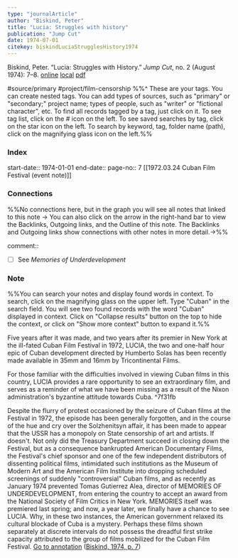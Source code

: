 ```yaml
---
type: "journalArticle"
author: "Biskind, Peter"
title: "Lucia: Struggles with history"
publication: "Jump Cut"
date: 1974-07-01
citekey: biskindLuciaStrugglesHistory1974
---
```

Biskind, Peter. “Lucia: Struggles with History.” _Jump Cut_, no. 2 (August 1974): 7–8.
[online](http://zotero.org/users/40/items/3WV5UU3V) [local](zotero://select/library/items/3WV5UU3V) [pdf](file:///Users/er/zotero/storage/Q3DE9HWL/Biskind_Lucia%20Struggles%20with%20history_1974.pdf)
 
#source/primary 
#project/film-censorship 
%%^ These are your tags. 
 You can create nested tags. You can add types of sources, such as "primary" or "secondary;" project name; types of people, such as "writer" or "fictional character", etc. 
 To find all records tagged by a tag, just click on it.
 To see tag list, click on the # icon on the left. 
 To see saved searches by tag, click on the star icon on the left. To search by keyword, tag, folder name (path), click on the magnifying glass icon on the left.%%
 
### Index

start-date:: 1974-01-01
end-date:: 
page-no:: 7
[[1972.03.24 Cuban Film Festival (event note)]]

### Connections
%%No connections here, but in the graph you will see all notes that linked to this note ->
You can also click on the arrow in the right-hand bar to view the Backlinks, Outgoing links, and the Outline of this note. The Backlinks and Outgoing links show connections with other notes in more detail.->%%

comment:: 

- [ ] See _Memories of Underdevelopment_

### Note
%%You can search your notes and display found words in context. To search, click on the magnifying glass on the upper left. Type "Cuban" in the search field. You will see two found records with the word "Cuban" displayed in context. Click on "Collapse results" button on the top to hide the context, or click on "Show more context" button to expand it.%%
 
Five years after it was made, and two years after its premier in New York at the ill-fated Cuban Film Festival in 1972, LUCIA, the two and one-half hour epic of Cuban development directed by Humberto Solas has been recently made available in 35mm and 16mm by Tricontinental Films. 

For those familiar with the difficulties involved in viewing Cuban films in this country, LUCIA provides a rare opportunity to see an extraordinary film, and serves as a reminder of what we have been missing as a result of the Nixon administration's byzantine attitude towards Cuba.  ^7f31fb

Despite the flurry of protest occasioned by the seizure of Cuban films at the Festival in 1972, the episode has been generally forgotten, and in the course of the hue and cry over the Solzhenitsyn affair, it has been made to appear that the USSR has a monopoly on State censorship of art and artists. If doesn't. Not only did the Treasury Department succeed in closing down the Festival, but as a consequence bankrupted American Documentary Films, the Festival's chief sponsor and one of the few independent distributors of dissenting political films, intimidated such institutions as the Museum of Modern Art and the American Film Institute into dropping scheduled screenings of suddenly "controversial" Cuban films, and as recently as January 1974 prevented Tomas Gutierrez Alea, director of MEMORIES OF UNDERDEVELOPMENT, from entering the country to accept an award from the National Society of Film Critics in New York. MEMORIES itself was premiered last spring; and now, a year later, we finally have a chance to see LUCIA. Why, in these two instances, the American government relaxed its cultural blockade of Cuba is a mystery. Perhaps these films shown separately at discrete intervals do not possess the dreadful first strike capacity attributed to the group of films mobilized for the Cuban Film Festival. [Go to annotation](zotero://open-pdf/library/items/Q3DE9HWL?page=7&annotation=P338GAWT) ([Biskind, 1974, p. 7](zotero://select/library/items/3WV5UU3V))

